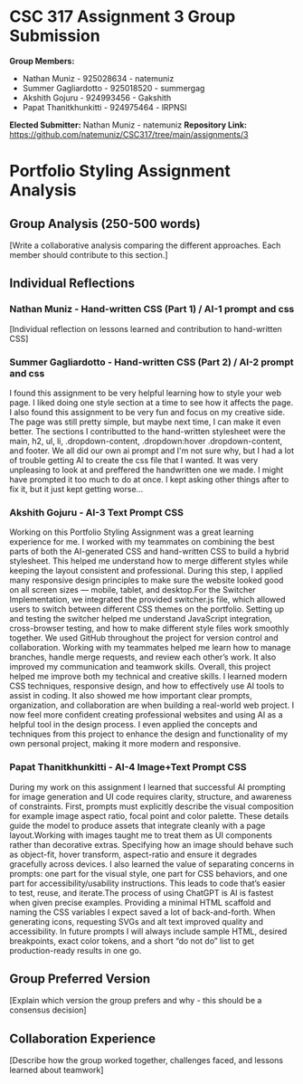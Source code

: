 # CSC 317 Assignment 3 Group Submission

**Group Members:**
- Nathan Muniz          - 925028634 - natemuniz
- Summer Gagliardotto   - 925018520 - summergag
- Akshith Gojuru        - 924993456 - Gakshith
- Papat Thanitkhunkitti - 924975464 - lRPNSl

**Elected Submitter:** Nathan Muniz - natemuniz
**Repository Link:** https://github.com/natemuniz/CSC317/tree/main/assignments/3

# Portfolio Styling Assignment Analysis

## Group Analysis (250-500 words)
[Write a collaborative analysis comparing the different approaches. Each member should contribute to this section.]

## Individual Reflections

### Nathan Muniz - Hand-written CSS (Part 1) / AI-1 prompt and css
[Individual reflection on lessons learned and contribution to hand-written CSS]

### Summer Gagliardotto - Hand-written CSS (Part 2) / AI-2 prompt and css
I found this assignment to be very helpful learning how to style your web page. I liked doing one style section at a time to see how it affects the page. I also found this assignment to be very fun and focus on my creative side. The page was still pretty simple, but maybe next time, I can make it even better. The sections I contributted to the hand-written stylesheet were the main, h2, ul, li, .dropdown-content, .dropdown:hover .dropdown-content, and footer. We all did our own ai prompt and I'm not sure why, but I had a lot of trouble getting AI to create the css file that I wanted. It was very unpleasing to look at and preffered the handwritten one we made. I might have prompted it too much to do at once. I kept asking other things after to fix it, but it just kept getting worse...

### Akshith Gojuru - AI-3 Text Prompt CSS
Working on this Portfolio Styling Assignment was a great learning experience for me. I worked with my teammates on combining the best parts of both the AI-generated CSS and hand-written CSS to build a hybrid stylesheet. This helped me understand how to merge different styles while keeping the layout consistent and professional. During this step, I applied many responsive design principles to make sure the website looked good on all screen sizes — mobile, tablet, and desktop.For the Switcher Implementation, we integrated the provided switcher.js file, which allowed users to switch between different CSS themes on the portfolio. Setting up and testing the switcher helped me understand JavaScript integration, cross-browser testing, and how to make different style files work smoothly together. We used GitHub throughout the project for version control and collaboration. Working with my teammates helped me learn how to manage branches, handle merge requests, and review each other’s work. It also improved my communication and teamwork skills. Overall, this project helped me improve both my technical and creative skills. I learned modern CSS techniques, responsive design, and how to effectively use AI tools to assist in coding. It also showed me how important clear prompts, organization, and collaboration are when building a real-world web project. I now feel more confident creating professional websites and using AI as a helpful tool in the design process. I even applied the concepts and techniques from this project to enhance the design and functionality of my own personal project, making it more modern and responsive.

### Papat Thanitkhunkitti - AI-4 Image+Text Prompt CSS 
During my work on this assignment I learned that successful AI prompting for image generation and UI code requires clarity, structure, and awareness of constraints. First, prompts must explicitly describe the visual composition for example image aspect ratio, focal point and color palette. These details guide the model to produce assets that integrate cleanly with a page layout.Working with images taught me to treat them as UI components rather than decorative extras. Specifying how an image should behave such as object-fit, hover transform, aspect-ratio and ensure it degrades gracefully across devices. I also learned the value of separating concerns in prompts: one part for the visual style, one part for CSS behaviors, and one part for accessibility/usability instructions. This leads to code that’s easier to test, reuse, and iterate.The process of using ChatGPT is AI is fastest when given precise examples. Providing a minimal HTML scaffold and naming the CSS variables I expect saved a lot of back-and-forth. When generating icons, requesting SVGs and alt text improved quality and accessibility. In future prompts I will always include sample HTML, desired breakpoints, exact color tokens, and a short “do not do” list to get production-ready results in one go.

## Group Preferred Version
[Explain which version the group prefers and why - this should be a consensus decision]

## Collaboration Experience
[Describe how the group worked together, challenges faced, and lessons learned about teamwork]